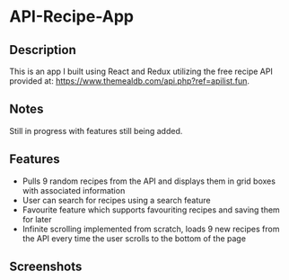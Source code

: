 # API-Recipe-App
## Description
This is an app I built using React and Redux utilizing the free recipe API provided at: https://www.themealdb.com/api.php?ref=apilist.fun.

## Notes
Still in progress with features still being added.

## Features
* Pulls 9 random recipes from the API and displays them in grid boxes with associated information
* User can search for recipes using a search feature 
* Favourite feature which supports favouriting recipes and saving them for later 
* Infinite scrolling implemented from scratch, loads 9 new recipes from the API every time the user scrolls to the bottom of the page

## Screenshots

